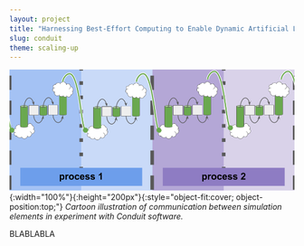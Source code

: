```yaml
---
layout: project
title: "Harnessing Best-Effort Computing to Enable Dynamic Artificial Life Simulations at Scale"
slug: conduit
theme: scaling-up
---
```

![cartoon illustration of communication between simulation elements in experiment with Conduit software](/resources/cover-conduit.png){:width="100%"}{:height="200px"}{:style="object-fit:cover; object-position:top;"}
_Cartoon illustration of communication between simulation elements in experiment with Conduit software._

BLABLABLA
